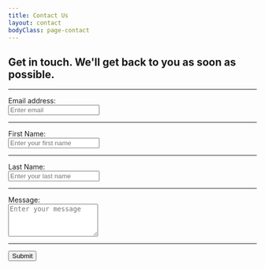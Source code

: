 ```yaml
---
title: Contact Us
layout: contact
bodyClass: page-contact
---
```


<div class="text-input-style">
  <h2> Get in touch. We'll get back to you as soon as possible. </h2>
  <form action="https://getform.io/f/80a0667b-67a3-4d1f-ab49-4da1956fb952" method="POST">
    <hr>
    <div>
      <label for="exampleInputEmail1" required="required">Email address:
      </label>
    </div>
    <div>
      <input type="email" name="email" class="form-control" id="exampleInputEmail1" aria-describedby="emailHelp" placeholder="Enter email" required="required">
    </div>
    <hr>
    <div>
      <label for="exampleInputName">First Name:</label>
    </div>
    <div>
      <input type="text" name="first name" class="form-control" id="exampleInputName" placeholder="Enter your first name" required="required">
    </div>
    <hr>
    <div>
      <label for="exampleInputName">Last Name:</label>
    </div>
    <div>
      <input type="text" name="last name" class="form-control" id="exampleInputName" placeholder="Enter your last name" required="required">
    </div>
    <hr>
    <div>
      <label for="exampleFormControlTextarea1">Message:</label>
    </div>
    <div>
      <textarea class="msg-box" id="exampleFormControlTextarea1" placeholder="Enter your message" required="required" rows="4"></textarea>
    </div>
    <hr>
    <button class="button">Submit</button>
  </form>
</div>
